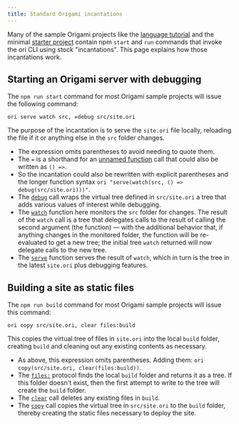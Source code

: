```yaml
---
title: Standard Origami incantations
---
```


Many of the sample Origami projects like the [language tutorial](https://github.com/WebOrigami/language-intro) and the minimal [starter project](https://github.com/WebOrigami/origami-start) contain npm `start` and `run` commands that invoke the ori CLI using stock "incantations". This page explains how those incantations work.

## Starting an Origami server with debugging

The `npm run start` command for most Origami sample projects will issue the following command:

```
ori serve watch src, =debug src/site.ori
```

The purpose of the incantation is to serve the `site.ori` file locally, reloading the file if it or anything else in the `src` folder changes.

- The expression omits parentheses to avoid needing to quote them.
- The `=` is a shorthand for an [unnamed function](/language/syntax.html#lambdas-unnamed-functions) call that could also be written as `() =>`.
- So the incantation could also be rewritten with explicit parentheses and the longer function syntax `ori "serve(watch(src, () => debug(src/site.ori)))"`.
- The [`debug`](/builtins/dev/debug.html) call wraps the virtual tree defined in `src/site.ori` a tree that adds various values of interest while debugging.
- The [`watch`](/builtins/dev/watch.html) function here monitors the `src` folder for changes. The result of the `watch` call is a tree that delegates calls to the result of calling the second argument (the function) — with the additional behavior that, if anything changes in the monitored folder, the function will be re-evaluated to get a new tree; the initial tree `watch` returned will now delegate calls to the new tree.
- The [`serve`](/builtins/dev/serve.html) function serves the result of `watch`, which in turn is the tree in the latest `site.ori` plus debugging features.

## Building a site as static files

The `npm run build` command for most Origami sample projects will issue this command:

```
ori copy src/site.ori, clear files:build
```

This copies the virtual tree of files in `site.ori` into the local `build` folder, creating `build` and cleaning out any existing contents as necessary.

- As above, this expression omits parentheses. Adding them: `ori copy(src/site.ori, clear(files:build))`.
- The [`files:`](/builtins/files.html) protocol finds the local `build` folder and returns it as a tree. If this folder doesn't exist, then the first attempt to write to the tree will create the `build` folder.
- The [`clear`](/builtins/tree/clear.html) call deletes any existing files in `build`.
- The [`copy`](/builtins/tree/copy.html) call copies the virtual tree in `src/site.ori` to the `build` folder, thereby creating the static files necessary to deploy the site.
